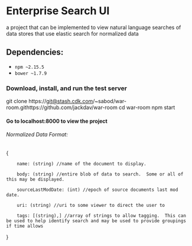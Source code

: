 # Enterprise Search UI
a project that can be implemented to view natural language searches of data stores that use elastic search for normalized data

## Dependencies:
* `npm ~2.15.5`
* `bower ~1.7.9`

### Download, install, and run the test server
git clone https://git@stash.cdk.com/~sabod/war-room.githttps://github.com/jackdav/war-room
cd war-room
npm start

#### Go to localhost:8000 to view the project

###### Normalized Data Format:

{

        name: (string) //name of the document to display.

        body: (string) //entire blob of data to search.  Some or all of this may be displayed.

        sourceLastModDate: (int) //epoch of source documents last mod date.

        uri: (string) //uri to some viewer to direct the user to

        tags: [(string),] //array of strings to allow tagging.  This can be used to help identify search and may be used to provide groupings if time allows

}
